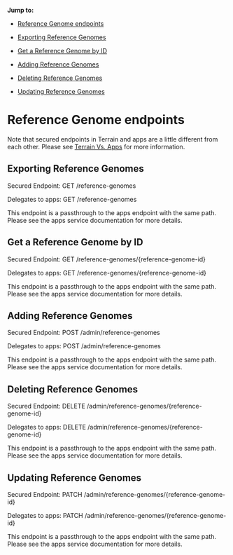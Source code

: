 **Jump to:**

* [Reference Genome endpoints](#reference-genome-endpoints)    
    
* [Exporting Reference Genomes](#exporting-reference-genomes)
    
* [Get a Reference Genome by ID](#get-a-reference-genome-by-id)
    
* [Adding Reference Genomes](#adding-reference-genomes)
    
* [Deleting Reference Genomes](#deleting-reference-genomes)
    
* [Updating Reference Genomes](#updating-reference-genomes)

# Reference Genome endpoints

Note that secured endpoints in Terrain and apps are a little different from each other. Please see [Terrain Vs. Apps](terrain-v-apps.md) for more information.

## Exporting Reference Genomes

Secured Endpoint: GET /reference-genomes

Delegates to apps: GET /reference-genomes

This endpoint is a passthrough to the apps endpoint with the same path. Please see the apps service documentation for more details.

## Get a Reference Genome by ID

Secured Endpoint: GET /reference-genomes/{reference-genome-id}

Delegates to apps: GET /reference-genomes/{reference-genome-id}

This endpoint is a passthrough to the apps endpoint with the same path. Please see the apps service documentation for more details.

## Adding Reference Genomes

Secured Endpoint: POST /admin/reference-genomes

Delegates to apps: POST /admin/reference-genomes

This endpoint is a passthrough to the apps endpoint with the same path. Please see the apps service documentation for more details.

## Deleting Reference Genomes

Secured Endpoint: DELETE /admin/reference-genomes/{reference-genome-id}

Delegates to apps: DELETE /admin/reference-genomes/{reference-genome-id}

This endpoint is a passthrough to the apps endpoint with the same path. Please see the apps service documentation for more details.

## Updating Reference Genomes

Secured Endpoint: PATCH /admin/reference-genomes/{reference-genome-id}

Delegates to apps: PATCH /admin/reference-genomes/{reference-genome-id}

This endpoint is a passthrough to the apps endpoint with the same path. Please see the apps service documentation for more details.
